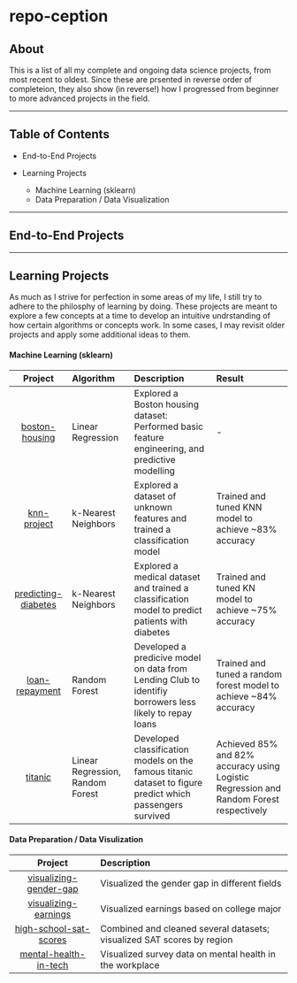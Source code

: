 # repo-ception

## About
This is a list of all my complete and ongoing data science projects, from most recent to oldest. Since these are prsented in reverse order of completeion, they also show (in reverse!) how I progressed from beginner to more advanced projects in the field.

___
## Table of Contents

* End-to-End Projects
  
* Learning Projects
  * Machine Learning (sklearn)
  * Data Preparation / Data Visualization
___
## End-to-End Projects

___

## Learning Projects
As much as I strive for perfection in some areas of my life, I still try to adhere to the philosphy of learning by doing. These projects are meant to explore a few concepts at a time to develop an intuitive undrstanding of how certain algorithms or concepts work. In some cases, I may revisit older projects and apply some additional ideas to them.

#### Machine Learning (sklearn)
|Project|Algorithm|Description|Result|
|:--:|:--|:--|:--|
|[boston-housing](https://github.com/s-mushnoori/boston-housing)|Linear Regression|Explored a Boston housing dataset: Performed basic feature engineering, and predictive modelling|-|
|[knn-project](https://github.com/s-mushnoori/knn-project)|k-Nearest Neighbors|Explored a dataset of unknown features and trained a classification model|Trained and tuned KNN model to achieve ~83% accuracy|
|[predicting-diabetes](https://github.com/s-mushnoori/predicting-diabetes)|k-Nearest Neighbors|Explored a medical dataset and trained a classification model to predict patients with diabetes|Trained and tuned KN model to achieve ~75% accuracy|
|[loan-repayment](https://github.com/s-mushnoori/loan-repayment)|Random Forest|Developed a predicive model on data from Lending Club to identifiy borrowers less likely to repay loans|Trained and tuned a random forest model to achieve ~84% accuracy|
|[titanic](https://github.com/s-mushnoori/titanic)|Linear Regression, Random Forest|Developed classification models on the famous titanic dataset to figure predict which passengers survived|Achieved 85% and 82% accuracy using Logistic Regression and Random Forest respectively|

#### Data Preparation / Data Visulization
|Project|Description|
|:--:|:--|
|[visualizing-gender-gap](https://github.com/s-mushnoori/visualizing-gender-gap)|Visualized the gender gap in different fields|
|[visualizing-earnings](https://github.com/s-mushnoori/visualizing-earnings)|Visualized earnings based on college major|
|[high-school-sat-scores](https://github.com/s-mushnoori/high-school-sat-scores)|Combined and cleaned several datasets; visualized SAT scores by region|
|[mental-health-in-tech](https://github.com/s-mushnoori/mental-health-in-tech)|Visualized survey data on mental health in the workplace|
